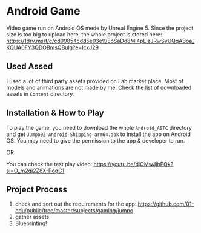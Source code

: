 # Android Game

Video game run on Android OS mede by Unreal Engine 5. Since the project size is too big to upload here, the whole project is stored here: https://1drv.ms/f/c/cd99854cdd5e93e9/EoSaDd8Mi4pLizJRwSyUQqABoa_KQUA0FY3QDOBmsQBulg?e=IcxJ29

## Used Assed
I used a lot of third party assets provided on Fab market place. Most of models and animations are not made by me. Check the list of downloaded assets in `Content` directory.

## Installation & How to Play
To play the game, you need to download the whole `Android_ASTC` directory and get `Jumpo02-Android-Shipping-arm64.apk` to install the app on Android OS. You may need to give the permission to the app & developer to run.

OR 

You can check the test play video: https://youtu.be/djOMwJjhPQk?si=O_m2qj2Z8X-PoqC1

## Project Process
1. check and sort out the requirements for the app: https://github.com/01-edu/public/tree/master/subjects/gaming/jumpo 
2. gather assets
3. Blueprinting!
